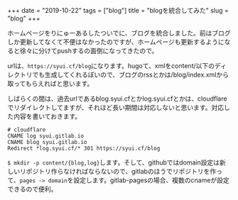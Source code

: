 +++
date = "2019-10-22"
tags = ["blog"]
title = "blogを統合してみた"
slug = "blog"
+++

ホームページをりにゅーあるしたついでに、ブログを統合しました。前はブログしか更新してなくて不便はなかったのですが、ホームページも更新するようになると徐々に分けてpushするの面倒になってきたので。

urlは、`https://syui.cf/blog`になります。hugoて、xmlをcontent/以下のディレクトリでも生成してくれるぽいので、ブログのrssとかは/blog/index.xmlから取ってもらえればと思います。

しばらくの間は、過去urlであるblog.syui.cfとかlog.syui.cfとかは、cloudflareでリダイレクトしてますが、それほど長い期間は対応しないと思います。対応した内容を書いておきます。

```
# cloudflare
CNAME log syui.gitlab.io
CNAME blog syui.gitlab.io
Redirect *log.syui.cf/* 301 https://syui.cf/blog
```

`$ mkdir -p content/{blog,log}`します。そして、githubではdomain設定は新しいリポジトリ作らなければならないので、gitlabのほうでリポジトリを作って、`pages -> domain`を設定します。gitlab-pagesの場合、複数のcnameが設定できるので便利。

